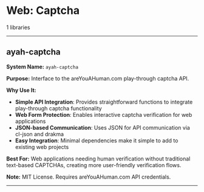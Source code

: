 # Web: Captcha

1 libraries

---

## ayah-captcha

**System Name:** `ayah-captcha`

**Purpose:** Interface to the areYouAHuman.com play-through captcha API.

**Why Use It:**
- **Simple API Integration**: Provides straightforward functions to integrate play-through captcha functionality
- **Web Form Protection**: Enables interactive captcha verification for web applications
- **JSON-based Communication**: Uses JSON for API communication via cl-json and drakma
- **Easy Integration**: Minimal dependencies make it simple to add to existing web projects

**Best For:** Web applications needing human verification without traditional text-based CAPTCHAs, creating more user-friendly verification flows.

**Note:** MIT License. Requires areYouAHuman.com API credentials.

---


